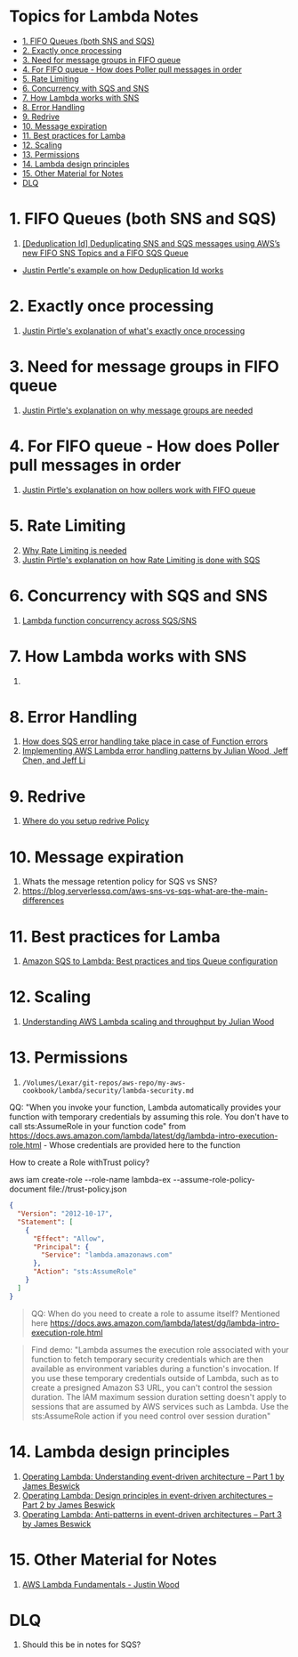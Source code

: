 <h1> Topics for Lambda Notes</h1>

<!-- TOC -->

- [1. FIFO Queues (both SNS and SQS)](#1-fifo-queues-both-sns-and-sqs)
- [2. Exactly once processing](#2-exactly-once-processing)
- [3. Need for message groups in FIFO queue](#3-need-for-message-groups-in-fifo-queue)
- [4. For FIFO queue - How does Poller pull messages in order](#4-for-fifo-queue---how-does-poller-pull-messages-in-order)
- [5. Rate Limiting](#5-rate-limiting)
- [6. Concurrency with SQS and SNS](#6-concurrency-with-sqs-and-sns)
- [7. How Lambda works with SNS](#7-how-lambda-works-with-sns)
- [8. Error Handling](#8-error-handling)
- [9. Redrive](#9-redrive)
- [10. Message expiration](#10-message-expiration)
- [11. Best practices for Lamba](#11-best-practices-for-lamba)
- [12. Scaling](#12-scaling)
- [13. Permissions](#13-permissions)
- [14. Lambda design principles](#14-lambda-design-principles)
- [15. Other Material for Notes](#15-other-material-for-notes)
- [DLQ](#dlq)

<!-- /TOC -->

# 1. FIFO Queues (both SNS and SQS)

1. [[Deduplication Id] Deduplicating SNS and SQS messages using AWS’s new FIFO SNS Topics and a FIFO SQS Queue](https://medium.com/build-succeeded/deduplicating-sns-and-sqs-messages-using-awss-new-fifo-sns-topics-and-a-fifo-sqs-queue-df0e11fc2f0d)
- [Justin Pertle's example on how Deduplication Id works](https://youtu.be/8zysQqxgj0I?t=1053)

# 2. Exactly once processing

1. [Justin Pirtle's explanation of what's exactly once processing](https://youtu.be/8zysQqxgj0I?t=1004)

# 3. Need for message groups in FIFO queue

1. [Justin Pirtle's explanation on why message groups are needed](https://youtu.be/8zysQqxgj0I?t=914)

# 4. For FIFO queue - How does Poller pull messages in order

1. [Justin Pirtle's explanation on how pollers work with FIFO queue](https://youtu.be/8zysQqxgj0I?t=864)

# 5. Rate Limiting

2. [Why Rate Limiting is needed](https://youtu.be/8zysQqxgj0I?t=645)
1. [Justin Pirtle's explanation on how Rate Limiting is done with SQS](https://youtu.be/8zysQqxgj0I?t=677)

# 6. Concurrency with SQS and SNS

1. [Lambda function concurrency across SQS/SNS](https://youtu.be/8zysQqxgj0I?t=602)

# 7. How Lambda works with SNS

1. [](https://youtu.be/8zysQqxgj0I?t=366)

# 8. Error Handling

1. [How does SQS error handling take place in case of Function errors](https://youtu.be/8zysQqxgj0I?t=1263)
2. [Implementing AWS Lambda error handling patterns by Julian Wood, Jeff Chen, and Jeff Li](https://aws.amazon.com/blogs/compute/implementing-aws-lambda-error-handling-patterns/)

# 9. Redrive

1. [Where do you setup redrive Policy](https://aws.amazon.com/blogs/compute/introducing-amazon-simple-queue-service-dead-letter-queue-redrive-to-source-queues/)

# 10. Message expiration

1. Whats the message retention policy for SQS vs SNS?
2. https://blog.serverlessq.com/aws-sns-vs-sqs-what-are-the-main-differences

# 11. Best practices for Lamba

1. [Amazon SQS to Lambda: Best practices and tips Queue configuration](https://youtu.be/8zysQqxgj0I?t=1717)

# 12. Scaling

1. [Understanding AWS Lambda scaling and throughput by Julian Wood ](https://aws.amazon.com/blogs/compute/understanding-aws-lambda-scaling-and-throughput/)

# 13. Permissions

1. `/Volumes/Lexar/git-repos/aws-repo/my-aws-cookbook/lambda/security/lambda-security.md`

QQ: "When you invoke your function, Lambda automatically provides your function with temporary credentials by assuming this role. You don't have to call sts:AssumeRole in your function code" from https://docs.aws.amazon.com/lambda/latest/dg/lambda-intro-execution-role.html - Whose credentials are provided here to the function

How to create a Role withTrust policy?

aws iam create-role --role-name lambda-ex --assume-role-policy-document file://trust-policy.json

```json
{
  "Version": "2012-10-17",
  "Statement": [
    {
      "Effect": "Allow",
      "Principal": {
        "Service": "lambda.amazonaws.com"
      },
      "Action": "sts:AssumeRole"
    }
  ]
}
```

> QQ: When do you need to create a role to assume itself? Mentioned here https://docs.aws.amazon.com/lambda/latest/dg/lambda-intro-execution-role.html

> Find demo: "Lambda assumes the execution role associated with your function to fetch temporary security credentials which are then available as environment variables during a function's invocation. If you use these temporary credentials outside of Lambda, such as to create a presigned Amazon S3 URL, you can't control the session duration. The IAM maximum session duration setting doesn't apply to sessions that are assumed by AWS services such as Lambda. Use the sts:AssumeRole action if you need control over session duration"

# 14. Lambda design principles

1. [Operating Lambda: Understanding event-driven architecture – Part 1 by James Beswick](https://aws.amazon.com/blogs/compute/operating-lambda-understanding-event-driven-architecture-part-1/)
2. [Operating Lambda: Design principles in event-driven architectures – Part 2 by James Beswick](https://aws.amazon.com/blogs/compute/operating-lambda-design-principles-in-event-driven-architectures-part-2/)
3. [Operating Lambda: Anti-patterns in event-driven architectures – Part 3 by James Beswick](https://aws.amazon.com/blogs/compute/operating-lambda-anti-patterns-in-event-driven-architectures-part-3/)

# 15. Other Material for Notes

1. [AWS Lambda Fundamentals - Justin Wood](https://www.youtube.com/watch?v=jaJIpTg81iA&list=PLJo-rJlep0ECLtDhRKYWZsJRFBf9STccV)

# DLQ

1. Should this be in notes for SQS?

